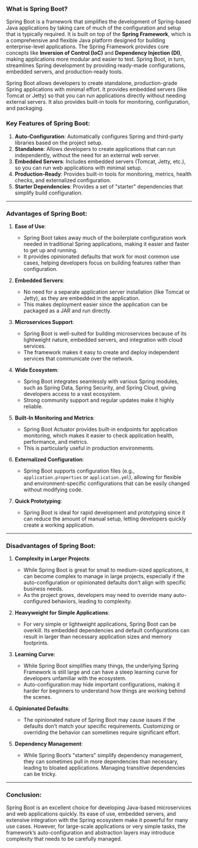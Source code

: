 ### What is Spring Boot?

Spring Boot is a framework that simplifies the development of Spring-based Java applications by taking care of much of the configuration and setup that is typically required. It is built on top of the **Spring Framework**, which is a comprehensive and flexible Java platform designed for building enterprise-level applications. The Spring Framework provides core concepts like **Inversion of Control (IoC)** and **Dependency Injection (DI)**, making applications more modular and easier to test. Spring Boot, in turn, streamlines Spring development by providing ready-made configurations, embedded servers, and production-ready tools.

Spring Boot allows developers to create standalone, production-grade Spring applications with minimal effort. It provides embedded servers (like Tomcat or Jetty) so that you can run applications directly without needing external servers. It also provides built-in tools for monitoring, configuration, and packaging.

### Key Features of Spring Boot:
1. **Auto-Configuration**: Automatically configures Spring and third-party libraries based on the project setup.
2. **Standalone**: Allows developers to create applications that can run independently, without the need for an external web server.
3. **Embedded Servers**: Includes embedded servers (Tomcat, Jetty, etc.), so you can run web applications with minimal setup.
4. **Production-Ready**: Provides built-in tools for monitoring, metrics, health checks, and externalized configuration.
5. **Starter Dependencies**: Provides a set of "starter" dependencies that simplify build configuration.

---

### Advantages of Spring Boot:

1. **Ease of Use**: 
   - Spring Boot takes away much of the boilerplate configuration work needed in traditional Spring applications, making it easier and faster to get up and running.
   - It provides opinionated defaults that work for most common use cases, helping developers focus on building features rather than configuration.

2. **Embedded Servers**:
   - No need for a separate application server installation (like Tomcat or Jetty), as they are embedded in the application.
   - This makes deployment easier since the application can be packaged as a JAR and run directly.

3. **Microservices Support**:
   - Spring Boot is well-suited for building microservices because of its lightweight nature, embedded servers, and integration with cloud services.
   - The framework makes it easy to create and deploy independent services that communicate over the network.

4. **Wide Ecosystem**:
   - Spring Boot integrates seamlessly with various Spring modules, such as Spring Data, Spring Security, and Spring Cloud, giving developers access to a vast ecosystem.
   - Strong community support and regular updates make it highly reliable.

5. **Built-In Monitoring and Metrics**:
   - Spring Boot Actuator provides built-in endpoints for application monitoring, which makes it easier to check application health, performance, and metrics.
   - This is particularly useful in production environments.

6. **Externalized Configuration**:
   - Spring Boot supports configuration files (e.g., `application.properties` or `application.yml`), allowing for flexible and environment-specific configurations that can be easily changed without modifying code.

7. **Quick Prototyping**:
   - Spring Boot is ideal for rapid development and prototyping since it can reduce the amount of manual setup, letting developers quickly create a working application.

---

### Disadvantages of Spring Boot:

1. **Complexity in Larger Projects**:
   - While Spring Boot is great for small to medium-sized applications, it can become complex to manage in large projects, especially if the auto-configuration or opinionated defaults don’t align with specific business needs.
   - As the project grows, developers may need to override many auto-configured behaviors, leading to complexity.

2. **Heavyweight for Simple Applications**:
   - For very simple or lightweight applications, Spring Boot can be overkill. Its embedded dependencies and default configurations can result in larger than necessary application sizes and memory footprints.

3. **Learning Curve**:
   - While Spring Boot simplifies many things, the underlying Spring Framework is still large and can have a steep learning curve for developers unfamiliar with the ecosystem.
   - Auto-configuration may hide important configurations, making it harder for beginners to understand how things are working behind the scenes.

4. **Opinionated Defaults**:
   - The opinionated nature of Spring Boot may cause issues if the defaults don’t match your specific requirements. Customizing or overriding the behavior can sometimes require significant effort.

5. **Dependency Management**:
   - While Spring Boot’s "starters" simplify dependency management, they can sometimes pull in more dependencies than necessary, leading to bloated applications. Managing transitive dependencies can be tricky.

---

### Conclusion:
Spring Boot is an excellent choice for developing Java-based microservices and web applications quickly. Its ease of use, embedded servers, and extensive integration with the Spring ecosystem make it powerful for many use cases. However, for large-scale applications or very simple tasks, the framework’s auto-configuration and abstraction layers may introduce complexity that needs to be carefully managed.

